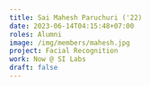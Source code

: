 ```yaml
---
title: Sai Mahesh Paruchuri ('22)
date: 2023-06-14T04:15:48+07:00
roles: Alumni
image: /img/members/mahesh.jpg
project: Facial Recognition
work: Now @ SI Labs
draft: false
---
```


